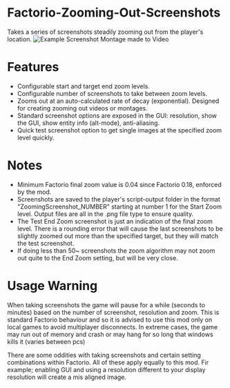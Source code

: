 # Factorio-Zooming-Out-Screenshots

Takes a series of screenshots steadily zooming out from the player's location.
![Example Screenshot Montage made to Video](https://media.giphy.com/media/kWFmXsGmysEnTUkCSm/giphy.gif)

Features
=========

- Configurable start and target end zoom levels.
- Configurable number of screenshots to take between zoom levels.
- Zooms out at an auto-calculated rate of decay (exponential). Designed for creating zooming out videos or montages.
- Standard screenshot options are exposed in the GUI: resolution, show the GUI, show entity info (alt-mode), anti-aliasing.
- Quick test screenshot option to get single images at the specified zoom level quickly.

Notes
=========

- Minimum Factorio final zoom value is 0.04 since Factorio 0.18, enforced by the mod.
- Screenshots are saved to the player's script-output folder in the format "ZoomingScreenshot_NUMBER" starting at number 1 for the Start Zoom level. Output files are all in the .png file type to ensure quality.
- The Test End Zoom screenshot is just an indication of the final zoom level. There is a rounding error that will cause the last screenshots to be slightly zoomed out more than the specified target, but they will match the test screenshot.
- If doing less than 50~ screenshots the zoom algorithm may not zoom out quite to the End Zoom setting, but will be very close.

Usage Warning
=========

When taking screenshots the game will pause for a while (seconds to minutes) based on the number of screenshot, resolution and zoom. This is standard Factorio behaviour and so it is advised to use this mod only on local games to avoid multiplayer disconnects. In extreme cases, the game may run out of memory and crash or may hang for so long that windows kills it (varies between pcs)

There are some oddities with taking screenshots and certain setting combinations within Factorio. All of these apply equally to this mod.  Fir example; enabling GUI and using a resolution different to your display resolution will create a mis aligned image.
